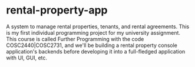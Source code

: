 # rental-property-app
A system to manage rental properties, tenants, and rental agreements. This is my first individual programming project 
for my university assignment. This course is called Further Programming with the code COSC2440|COSC2731, and we'll be
building a rental property console application's backends before developing it into a full-fledged application with UI, GUI, etc.


